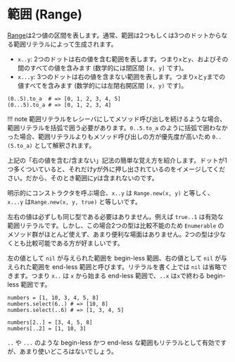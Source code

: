 # 範囲 (Range)

[Range](https://crystal-lang.org/api/Range.html)は2つ値の区間を表します。通常、範囲は2つもしくは3つのドットからなる範囲リテラルによって生成されます。

* `x..y`: 2つのドットは右の値を含む範囲を表します。つまり`x`と`y`、およびその間のすべての値を含みます (数学的には閉区間 `[x, y]` です)。
* `x...y`: 3つのドットは右の値を含まない範囲を表します。つまり`x`と`y`までの値すべてを含みます (数学的には左閉右開区間 `[x, y)` です)。

```crystal
(0..5).to_a  # => [0, 1, 2, 3, 4, 5]
(0...5).to_a # => [0, 1, 2, 3, 4]
```

!!! note
    範囲リテラルをレシーバにしてメソッド呼び出しを続けるような場合、範囲リテラルを括弧で囲う必要があります。`0..5.to_a` のように括弧で囲わなかった場合、範囲リテラルよりもメソッド呼び出しの方が優先度が高いため `0..(5.to_a)` として解釈されます。

上記の「右の値を含む/含まない」記法の簡単な覚え方を紹介します。ドットが1つ多くついていると、それだけ*y*が外に押し出されているのをイメージしてください。だから、そのとき範囲に*y*は含まれないのです。

明示的にコンストラクタを呼ぶ場合、`x..y` は `Range.new(x, y)` と等しく、 `x...y` は`Range.new(x, y, true)` と等しいです。

左右の値は必ずしも同じ型である必要はありません。例えば `true..1` は有効な範囲リテラルです。しかし、この場合2つの型は比較不能のため `Enumerable` のメソッド群がほとんど使えず、あまり便利な場面はありません。2つの型は少なくとも比較可能である方が好ましいです。

左の値として `nil` が与えられた範囲を begin-less 範囲、右の値として  `nil` が与えられた範囲を end-less 範囲と呼びます。リテラルを書く上では `nil` は省略できます。つまり `x..` は `x` から始まる end-less 範囲で、`..x` は`x`で終わる begin-less 範囲です。

```crystal
numbers = [1, 10, 3, 4, 5, 8]
numbers.select(6..) # => [10, 8]
numbers.select(..6) # => [1, 3, 4, 5]

numbers[2..] = [3, 4, 5, 8]
numbers[..2] = [1, 10, 3]
```

`..` や `...` のような begin-less かつ end-less な範囲もリテラルとして有効ですが、あまり使いどころはないでしょう。
